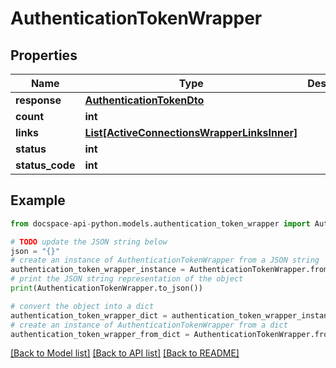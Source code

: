# AuthenticationTokenWrapper

## Properties

Name | Type | Description | Notes
------------ | ------------- | ------------- | -------------
**response** | [**AuthenticationTokenDto**](AuthenticationTokenDto.md) |  | [optional] 
**count** | **int** |  | [optional] 
**links** | [**List[ActiveConnectionsWrapperLinksInner]**](ActiveConnectionsWrapperLinksInner.md) |  | [optional] 
**status** | **int** |  | [optional] 
**status_code** | **int** |  | [optional] 

## Example

```python
from docspace-api-python.models.authentication_token_wrapper import AuthenticationTokenWrapper

# TODO update the JSON string below
json = "{}"
# create an instance of AuthenticationTokenWrapper from a JSON string
authentication_token_wrapper_instance = AuthenticationTokenWrapper.from_json(json)
# print the JSON string representation of the object
print(AuthenticationTokenWrapper.to_json())

# convert the object into a dict
authentication_token_wrapper_dict = authentication_token_wrapper_instance.to_dict()
# create an instance of AuthenticationTokenWrapper from a dict
authentication_token_wrapper_from_dict = AuthenticationTokenWrapper.from_dict(authentication_token_wrapper_dict)
```
[[Back to Model list]](../README.md#documentation-for-models) [[Back to API list]](../README.md#documentation-for-api-endpoints) [[Back to README]](../README.md)


